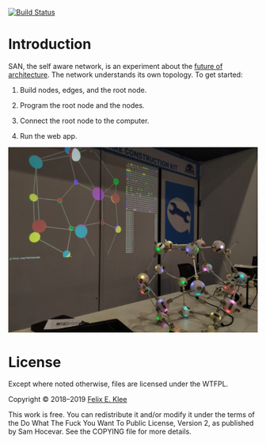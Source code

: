 [![Build Status](https://travis-ci.org/feklee/san.svg?branch=master)](https://travis-ci.org/feklee/san)

Introduction
============

SAN, the self aware network, is an experiment about the [future of
architecture][1]. The network understands its own topology. To get
started:

1. Build nodes, edges, and the root node.

2. Program the root node and the nodes.

3. Connect the root node to the computer.

4. Run the web app.

![Photo of setup at Maker Faire Rome 2018](images/2018-10-14+02_Maker_Faire_Rome.jpg)


License
=======

Except where noted otherwise, files are licensed under the WTFPL.

Copyright © 2018–2019 [Felix E. Klee](felix.klee@inka.de)

This work is free. You can redistribute it and/or modify it under the terms of
the Do What The Fuck You Want To Public License, Version 2, as published by Sam
Hocevar. See the COPYING file for more details.

[1]: https://feklee.github.io/san/notes/128a47a0-23ea-11e9-a8da-000c296198cf/
